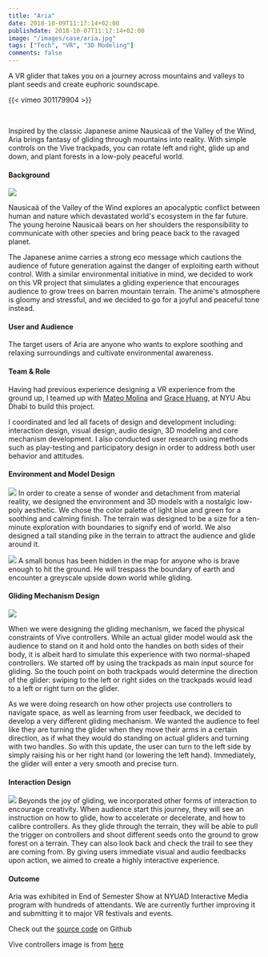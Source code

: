 ```yaml
---
title: "Aria"
date: 2018-10-09T11:17:14+02:00
publishdate: 2018-10-07T11:17:14+02:00
image: "/images/case/aria.jpg"
tags: ["Tech", "VR", "3D Modeling"]
comments: false
---
```


A VR glider that takes you on a journey across mountains
and valleys to plant seeds and create euphoric soundscape.

{{< vimeo 301179904 >}}

<br>

Inspired by the classic Japanese anime Nausicaä of the 
Valley of the Wind, Aria brings fantasy of gliding through mountains 
into reality. With simple controls on the Vive trackpads, 
you can rotate left and right, glide up and down, and plant
forests in a low-poly peaceful world.


#### Background
![](/images/case/nausicaa.png)

Nausicaä of the Valley of the Wind explores an apocalyptic 
conflict between human and nature which devastated
world's ecosystem in the far future. The young heroine Nausicaä bears on her
shoulders the responsibility to communicate with other
species and bring peace back to the ravaged planet.

The Japanese anime carries a strong eco message which cautions the audience of 
future generation against the danger of exploiting earth without control. With 
a similar environmental initiative in mind, we decided to work on this VR project that simulates
a gliding experience that encourages audience to grow trees on barren mountain 
terrain. The anime's atmosphere is gloomy and stressful, and we
decided to go for a joyful and peaceful tone instead. 

#### User and Audience

The target users of Aria are anyone who wants to explore
 soothing and relaxing surroundings and cultivate environmental awareness. 


#### Team & Role
Having had previous experience designing a VR experience from the
ground up, I teamed up with [Mateo Molina](http://www.mateocodes.art/hi.html)
and [Grace Huang](https://www.instagram.com/thatgracehuang/), at NYU Abu Dhabi to build
this project.

I coordinated and led all facets of design and development including: interaction design,
visual design, audio design, 3D modeling and core mechanism development. 
I also conducted user research using methods such as play-testing
and participatory design in order to address both user behavior and attitudes.

#### Environment and Model Design
![](/images/case/models.png)
In order to create a sense of wonder and detachment
from material reality, we designed the environment
and 3D models with a nostalgic low-poly aesthetic.
We chose the color palette of light blue and green
for a soothing and calming finish. The terrain was designed to be a
size for a ten-minute exploration with boundaries to
signify end of world. We also designed a tall standing pike in the terrain
to attract the audience and glide around it. 

![](/images/case/upside-down.jpg)
A small bonus has been hidden in the map for anyone who is
brave enough to hit the ground. He will trespass
the boundary of earth and encounter
a greyscale upside down world while gliding.

#### Gliding Mechanism Design

![](/images/case/vive-control.png)

When we were designing the gliding mechanism, we faced
the physical constraints of Vive controllers. While an
actual glider model would ask the audience to stand on it
and hold onto the handles on both sides of their body,
it is albeit hard to simulate this experience with two
normal-shaped controllers. We started off by using the trackpads
as main input source for gliding. So the touch point
on both trackpads would determine the direction of the glider: swiping to the left or right sides on the trackpads would
lead to a left or right turn on the glider.

As we were doing research on how other projects
use controllers to navigate space, as well as learning from user
feedback, we decided to develop a very different gliding mechanism.
We wanted the audience to feel like they are turning
the glider when they move their arms in a certain
direction, as if what they would do standing on actual
gliders and turning with two handles.
So with this update, the user can turn to the left side
by simply raising his or her right hand (or lowering the left
hand). Immediately, the glider will enter a very smooth and precise turn.


#### Interaction Design
![](/images/case/seed.jpg)
Beyonds the joy of gliding, we incorporated
other forms of interaction to encourage
creativity. When audience
start this journey, they will see an instruction
on how to glide, how to accelerate or decelerate,
and how to calibre controllers. As they glide
through the terrain, they will be able to pull
the trigger on controllers and shoot different
seeds onto the ground to grow forest on a terrain. 
They can also look back and check the trail to see
they are coming from. By giving users immediate visual and audio feedbacks
upon action, we aimed to create a highly interactive
experience.

#### Outcome

Aria was exhibited in End of Semester Show
at NYUAD Interactive Media program with hundreds of attendants.
We are currently further improving it and submitting
it to major VR festivals and events.

Check out the [source code](https://github.com/mingwho/valleyofthewind) on Github

Vive controllers image is from [here](https://github.com/osudrl/CassieVrControls/wiki/OpenVR-Quick-Start)